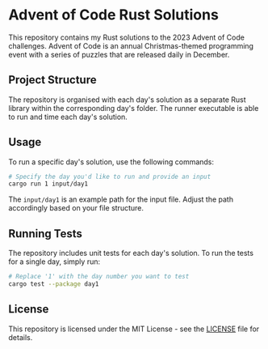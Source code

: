 # Advent of Code Rust Solutions

This repository contains my Rust solutions to the 2023 Advent of Code challenges. Advent of Code is an annual Christmas-themed programming event with a series of puzzles that are released daily in December.

## Project Structure

The repository is organised with each day's solution as a separate Rust library within the corresponding day's folder. The runner executable is able to run and time each day's solution.

## Usage

To run a specific day's solution, use the following commands:

```bash
# Specify the day you'd like to run and provide an input
cargo run 1 input/day1
```

The `input/day1` is an example path for the input file. Adjust the path accordingly based on your file structure.

## Running Tests

The repository includes unit tests for each day's solution. To run the tests for a single day, simply run:

```bash
# Replace '1' with the day number you want to test
cargo test --package day1
```

## License

This repository is licensed under the MIT License - see the [LICENSE](LICENSE) file for details.
